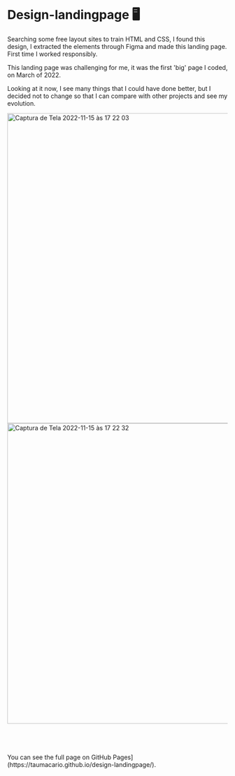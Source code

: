 # Design-landingpage 🖥️

Searching some free layout sites to train HTML and CSS, I found this design, 
I extracted the elements through Figma and made this landing page. 
First time I worked responsibly.

This landing page was challenging for me, it was the first 'big' page I coded, on March of 2022.

Looking at it now, I see many things that I could have done better, 
but I decided not to change so that I can compare with other projects and see my evolution.


<img width="709" alt="Captura de Tela 2022-11-15 às 17 22 03" src="https://user-images.githubusercontent.com/97693624/202017975-c7cb5b6d-f167-4f0c-83a8-691b9c438056.png">


<img width="687" alt="Captura de Tela 2022-11-15 às 17 22 32" src="https://user-images.githubusercontent.com/97693624/202018021-b42ac57a-b894-4dc3-879e-aeeb4e2d6cec.png">

</br>
</br>
</br>
</br>
</br>
You can see the full page on GitHub Pages](https://taumacario.github.io/design-landingpage/).

